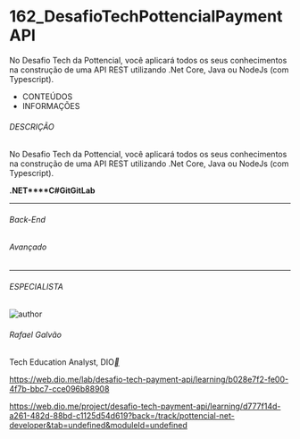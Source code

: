 # 162_DesafioTechPottencialPaymentAPI
No Desafio Tech da Pottencial, você aplicará todos os seus conhecimentos na construção de uma API REST utilizando .Net Core, Java ou NodeJs (com Typescript).



- CONTEÚDOS
- INFORMAÇÕES

###### DESCRIÇÃO

No Desafio Tech da Pottencial, você aplicará todos os seus conhecimentos na construção de uma API REST utilizando .Net Core, Java ou NodeJs (com Typescript).

**.NET****C#****Git****GitLab**

------

###### Back-End

###### Avançado

------

###### ESPECIALISTA

![author](https://hermes.digitalinnovation.one/users/author/photos/e58e6c2a-92d3-41c0-abab-784e35e6a442.jpg)

###### Rafael Galvão

Tech Education Analyst, DIO[**](https://www.linkedin.com/in/rafael-galvão-588570145/)



https://web.dio.me/lab/desafio-tech-payment-api/learning/b028e7f2-fe00-4f7b-bbc7-cce096b88908





https://web.dio.me/project/desafio-tech-payment-api/learning/d777f14d-a261-482d-88bd-c1125d54d619?back=/track/pottencial-net-developer&tab=undefined&moduleId=undefined



